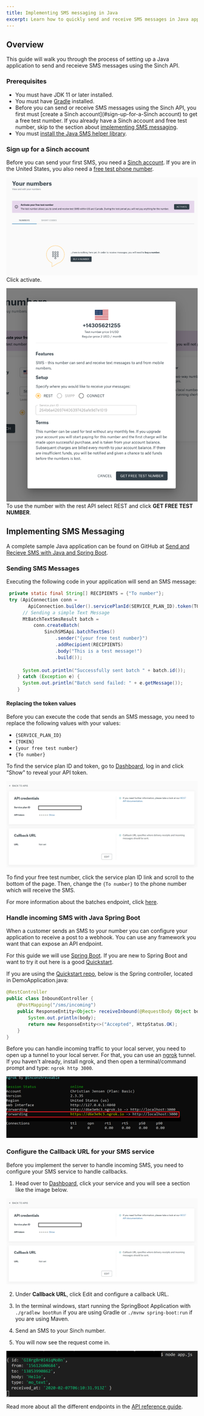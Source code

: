 ```yaml
---
title: Implementing SMS messaging in Java
excerpt: Learn how to quickly send and receive SMS messages in Java applications with the Sinch API
---
```


## Overview

This guide will walk you through the process of setting up a Java application to send and receieve SMS messages using the Sinch API.

### Prerequisites

- You must have JDK 11 or later installed.
- You must have [Gradle](https://gradle.org/install/) installed.
- Before you can send or receive SMS messages using the Sinch API, you first must [create a Sinch account](#sign-up-for-a-Sinch account) to get a free test number. If you already have a Sinch account and free test number, skip to the section about [implementing SMS messaging](#implementing-sms-messaging).
- You must [install the Java SMS helper library](doc:sms-java-library).

### Sign up for a Sinch account

Before you can send your first SMS, you need a [Sinch
account](https://dashboard.sinch.com/signup). If you are in the United States, you also need a [free test phone number](https://dashboard.sinch.com/numbers/your-numbers/numbers).

![Image of configure number](images\new-number\activateyournumber.png)
Click activate.

![Image of configure number](images\new-number\select-rest.png)
To use the number with the rest API select REST and click **GET FREE TEST NUMBER**.

## Implementing SMS Messaging

A complete sample Java application can be found on GitHub at [Send and Recieve SMS with Java and Spring Boot](https://github.com/sinch/sms-java-sample).

### Sending SMS Messages

Executing the following code in your application will send an SMS message:

```java Java
 private static final String[] RECIPIENTS = {"To number"};
 try (ApiConnection conn =
        ApiConnection.builder().servicePlanId(SERVICE_PLAN_ID).token(TOKEN).start()) {
      // Sending a simple Text Message
      MtBatchTextSmsResult batch =
          conn.createBatch(
              SinchSMSApi.batchTextSms()
                  .sender("{your free test number}")
                  .addRecipient(RECIPIENTS)
                  .body("This is a test message!")
                  .build());

      System.out.println("Successfully sent batch " + batch.id());
    } catch (Exception e) {
      System.out.println("Batch send failed: " + e.getMessage());
    }
```

#### Replacing the token values

Before you can execute the code that sends an SMS message, you need to replace the following values with your values:

- `{SERVICE_PLAN_ID}`
- `{TOKEN}`
- `{your free test number}`
- `{To number}`

To find the service plan ID and token, go to [Dashboard](https://dashboard.sinch.com/sms/api/rest), log in and click “Show” to reveal your API token.

![Screen shot of dashboard](images\sms-callback-url.png)

To find your free test number, click the service plan ID link and scroll to the bottom of the page. Then, change the `{To number}` to the phone number which will receive the SMS.

For more information about the batches endpoint, click [here](https://developers.sinch.com/reference/#sendsms).

### Handle incoming SMS with Java Spring Boot

When a customer sends an SMS to your number you can configure your application to receive a post to a webhook. You can use any framework you want that can expose an API endpoint.

For this guide we will use [Spring Boot](https://spring.io/projects/spring-boot). If you are new to Spring Boot and want to try it out here is a good [Quickstart](https://spring.io/quickstart).

If you are using the [Quickstart repo](https://github.com/sinch/sms-java-sample), below is the Spring controller, located in DemoApplication.java:

```java
@RestController
public class InboundController {
    @PostMapping("/sms/incoming")
    public ResponseEntity<Object> receiveInbound(@RequestBody Object body) {
        System.out.println(body);
        return new ResponseEntity<>("Accepted", HttpStatus.OK);
    }
}
```

Before you can handle incoming traffic to your local server, you need to open up a tunnel to your local server. For that, you can use an [ngrok](https://ngrok.com/) tunnel. If you haven't already, install ngrok, and then open a terminal/command prompt and type: `ngrok http 3000`.

![ngrok request](images\ngrok.png)

### Configure the Callback URL for your SMS service

Before you implement the server to handle incoming SMS, you need to configure your SMS service to handle callbacks.

1. Head over to [Dashboard](https://dashboard.sinch.com/sms/api/rest), click your service and you will see a section like the image below.

![Screen shot of dashboard](images\sms-callback-url.png)

2. Under **Callback URL**, click Edit and configure a callback URL.

3. In the terminal windows, start running the SpringBoot Application with `./gradlew bootRun` if you are using Gradle or `./mvnw spring-boot:run` if you are using Maven.
4. Send an SMS to your Sinch number.

5. You will now see the request come in.

![requestbin request](images\noderesponse.png)

Read more about all the different endpoints in the [API reference guide](https://developers.sinch.com/reference).
